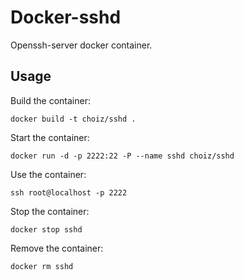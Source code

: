 Docker-sshd
===========

Openssh-server docker container.


Usage
-----

Build the container:

    docker build -t choiz/sshd .

Start the container:

    docker run -d -p 2222:22 -P --name sshd choiz/sshd

Use the container:

    ssh root@localhost -p 2222

Stop the container:

    docker stop sshd

Remove the container:

    docker rm sshd
